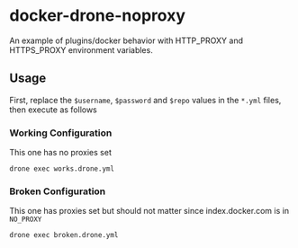 # docker-drone-noproxy

An example of plugins/docker behavior with HTTP_PROXY and HTTPS_PROXY environment
variables.

## Usage
First, replace the `$username`, `$password` and `$repo` values in  the `*.yml`
files, then execute as follows

### Working Configuration

This one has no proxies set

```
drone exec works.drone.yml
```

### Broken Configuration

This one has proxies set but should not matter since index.docker.com is in `NO_PROXY`

```
drone exec broken.drone.yml
```
